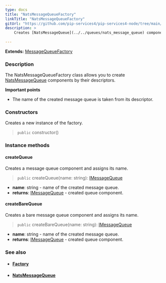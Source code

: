 ```yaml
---
type: docs
title: "NatsMessageQueueFactory"
linkTitle: "NatsMessageQueueFactory"
gitUrl: "https://github.com/pip-services4/pip-services4-node/tree/main/pip-services4-nats-node"
description: > 
    Creates [NatsMessageQueue](../../queues/nats_message_queue) components by their descriptors. 
    
---
```


**Extends:** [MessageQueueFactory](../../../messaging/build/message_queue_factory)

### Description

The NatsMessageQueueFactory class allows you to create [NatsMessageQueue](../../queues/nats_message_queue) components by their descriptors.

**Important points**
- The name of the created message queue is taken from its descriptor.

### Constructors
Creates a new instance of the factory.
> `public` constructor()

### Instance methods

#### createQueue
Creates a message queue component and assigns its name.

> `public` createQueue(name: string): [IMessageQueue](../../../messaging/queues/imessage_queue)

- **name**: string - name of the created message queue.
- **returns**: [IMessageQueue](../../../messaging/queues/imessage_queue) - created queue component.

#### createBareQueue
Creates a bare message queue component and assigns its name.

> `public` createBareQueue(name: string): [IMessageQueue](../../../messaging/queues/imessage_queue)

- **name**: string - name of the created message queue.
- **returns**: [IMessageQueue](../../../messaging/queues/imessage_queue) - created queue component.


### See also
- #### [Factory](../../../components/build/factory)
- #### [NatsMessageQueue](../../queues/nats_message_queue)
